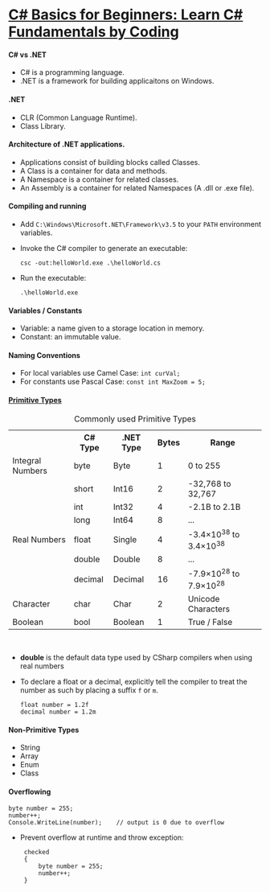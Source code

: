 <link rel="stylesheet" type="text/css" media="all" href="markdown_styles.css" />

<a href="https://www.udemy.com/course/csharp-tutorial-for-beginners/" target="_blank"><h1>C# Basics for Beginners: Learn C# Fundamentals by Coding</h1></a>

#### C# vs .NET

- C# is a programming language.
- .NET is a framework for building applicaitons on Windows.

#### .NET

- CLR (Common Language Runtime).
- Class Library.

#### Architecture of .NET applications.

- Applications consist of building blocks called Classes.
- A Class is a container for data and methods.
- A Namespace is a container for related classes.
- An Assembly is a container for related Namespaces (A .dll or .exe file).

#### Compiling and running

- Add `C:\Windows\Microsoft.NET\Framework\v3.5` to your `PATH` environment variables.

- Invoke the C# compiler to generate an executable:

      csc -out:helloWorld.exe .\helloWorld.cs

- Run the executable:

      .\helloWorld.exe

#### Variables / Constants

- Variable: a name given to a storage location in memory.
- Constant: an immutable value.

#### Naming Conventions

- For local variables use Camel Case: `int curVal;`
- For constants use Pascal Case: `const int MaxZoom = 5;`

<a href="https://docs.microsoft.com/en-us/dotnet/csharp/tour-of-csharp/types-and-variables" target="_blank"><h4>Primitive Types</h4></a>
<div class="tableDiv">
  <table>
    <caption>Commonly used Primitive Types</caption>
    <tr>
      <th></th>
      <th>C# Type</th>
      <th>.NET Type</th>
      <th>Bytes</th>
      <th>Range</th>
    </tr>
    <tr>
      <td>Integral Numbers</td>
      <td>byte</td>
      <td>Byte</td>
      <td>1</td>
      <td>0 to 255</td>
    </tr>
    <tr>
      <td></td>
      <td>short</td>
      <td>Int16</td>
      <td>2</td>
      <td>-32,768 to 32,767</td>
    </tr>
    <tr>
      <td></td>
      <td>int</td>
      <td>Int32</td>
      <td>4</td>
      <td>-2.1B to 2.1B</td>
    </tr>
    <tr>
      <td></td>
      <td>long</td>
      <td>Int64</td>
      <td>8</td>
      <td>...</td>
    </tr>
    <tr>
      <td>Real Numbers</td>
      <td>float</td>
      <td>Single</td>
      <td>4</td>
      <td>-3.4&times;10<sup>38</sup> to 3.4&times;10<sup>38</sup></td>
    </tr>
    <tr>
      <td></td>
      <td>double</td>
      <td>Double</td>
      <td>8</td>
      <td>...</td>
    </tr>
    <tr>
      <td></td>
      <td>decimal</td>
      <td>Decimal</td>
      <td>16</td>
      <td>-7.9&times;10<sup>28</sup> to 7.9&times;10<sup>28</sup></td>
    </tr>
    <tr>
      <td>Character</td>
      <td>char</td>
      <td>Char</td>
      <td>2</td>
      <td>Unicode Characters</td>
    </tr>
    <tr>
      <td>Boolean</td>
      <td>bool</td>
      <td>Boolean</td>
      <td>1</td>
      <td>True / False</td>
    </tr>
  </table>
</div>

<br/>

- **double** is the default data type used by CSharp compilers when using real numbers
- To declare a float or a decimal, explicitly tell the compiler to treat the number as such by placing a suffix `f` or `m`.

      float number = 1.2f
      decimal number = 1.2m

#### Non-Primitive Types

- String
- Array
- Enum
- Class

#### Overflowing

    byte number = 255;
    number++;
    Console.WriteLine(number);    // output is 0 due to overflow

- Prevent overflow at runtime and throw exception:

       checked
       {
           byte number = 255;
           number++;
       }
